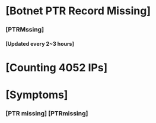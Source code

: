 # [Botnet PTR Record Missing]
### [PTRMssing]
#### [Updated every 2~3 hours]

# [Counting 4052 IPs]

# [Symptoms] 
###   [PTR missing] [PTRmissing]
